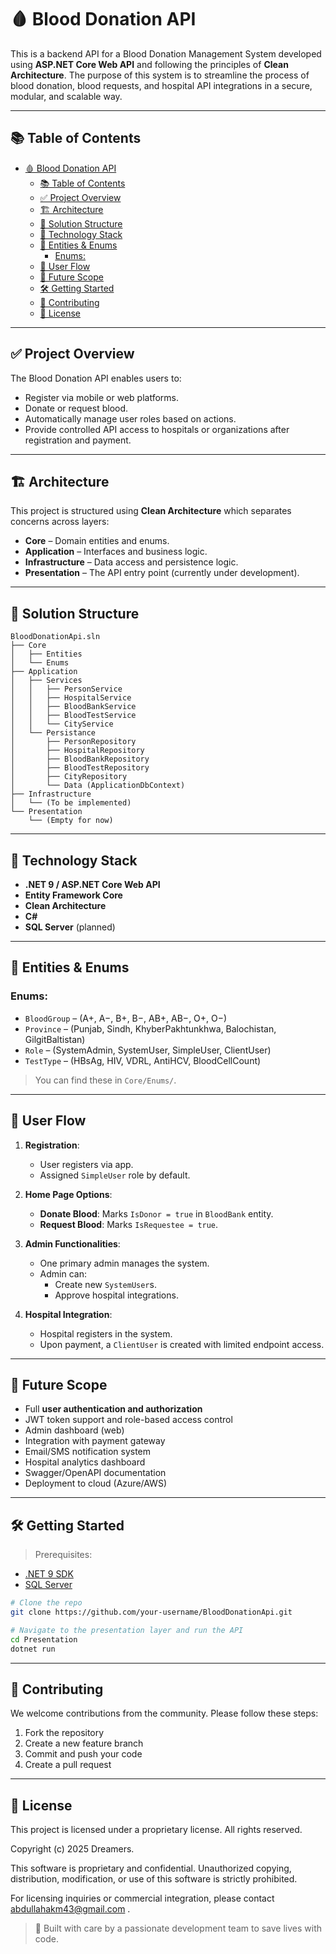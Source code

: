 # 🩸 Blood Donation API

This is a backend API for a Blood Donation Management System developed using **ASP.NET Core Web API** and following the principles of **Clean Architecture**. The purpose of this system is to streamline the process of blood donation, blood requests, and hospital API integrations in a secure, modular, and scalable way.

---

## 📚 Table of Contents

- [🩸 Blood Donation API](#-blood-donation-api)
  - [📚 Table of Contents](#-table-of-contents)
  - [✅ Project Overview](#-project-overview)
  - [🏗️ Architecture](#️-architecture)
  - [📁 Solution Structure](#-solution-structure)
  - [🧪 Technology Stack](#-technology-stack)
  - [🧬 Entities \& Enums](#-entities--enums)
    - [Enums:](#enums)
  - [🔁 User Flow](#-user-flow)
  - [🚀 Future Scope](#-future-scope)
  - [🛠️ Getting Started](#️-getting-started)
  - [🤝 Contributing](#-contributing)
  - [📄 License](#-license)

---

## ✅ Project Overview

The Blood Donation API enables users to:
- Register via mobile or web platforms.
- Donate or request blood.
- Automatically manage user roles based on actions.
- Provide controlled API access to hospitals or organizations after registration and payment.

---

## 🏗️ Architecture

This project is structured using **Clean Architecture** which separates concerns across layers:

- **Core** – Domain entities and enums.
- **Application** – Interfaces and business logic.
- **Infrastructure** – Data access and persistence logic.
- **Presentation** – The API entry point (currently under development).

---

## 📁 Solution Structure

```
BloodDonationApi.sln
├── Core
│   ├── Entities
│   └── Enums
├── Application
│   ├── Services
│   │   ├── PersonService
│   │   ├── HospitalService
│   │   ├── BloodBankService
│   │   ├── BloodTestService
│   │   └── CityService
│   └── Persistance
│       ├── PersonRepository
│       ├── HospitalRepository
│       ├── BloodBankRepository
│       ├── BloodTestRepository
│       ├── CityRepository
│       └── Data (ApplicationDbContext)
├── Infrastructure
│   └── (To be implemented)
└── Presentation
    └── (Empty for now)
```

---

## 🧪 Technology Stack

- **.NET 9 / ASP.NET Core Web API**
- **Entity Framework Core**
- **Clean Architecture**
- **C#**
- **SQL Server** (planned)

---

## 🧬 Entities & Enums

### Enums:
- `BloodGroup` – (A+, A−, B+, B−, AB+, AB−, O+, O−)
- `Province` – (Punjab, Sindh, KhyberPakhtunkhwa, Balochistan, GilgitBaltistan)
- `Role` – (SystemAdmin, SystemUser, SimpleUser, ClientUser)
- `TestType` – (HBsAg, HIV, VDRL, AntiHCV, BloodCellCount)

> You can find these in `Core/Enums/`.

---

## 🔁 User Flow

1. **Registration**:
   - User registers via app.
   - Assigned `SimpleUser` role by default.

2. **Home Page Options**:
   - **Donate Blood**: Marks `IsDonor = true` in `BloodBank` entity.
   - **Request Blood**: Marks `IsRequestee = true`.

3. **Admin Functionalities**:
   - One primary admin manages the system.
   - Admin can:
     - Create new `SystemUser`s.
     - Approve hospital integrations.

4. **Hospital Integration**:
   - Hospital registers in the system.
   - Upon payment, a `ClientUser` is created with limited endpoint access.

---

## 🚀 Future Scope

- Full **user authentication and authorization**
- JWT token support and role-based access control
- Admin dashboard (web)
- Integration with payment gateway
- Email/SMS notification system
- Hospital analytics dashboard
- Swagger/OpenAPI documentation
- Deployment to cloud (Azure/AWS)

---

## 🛠️ Getting Started

> Prerequisites:
- [.NET 9 SDK](https://dotnet.microsoft.com/en-us/download/dotnet/9.0)
- [SQL Server](https://www.microsoft.com/en-us/sql-server/sql-server-downloads)

```bash
# Clone the repo
git clone https://github.com/your-username/BloodDonationApi.git

# Navigate to the presentation layer and run the API
cd Presentation
dotnet run
```

---

## 🤝 Contributing

We welcome contributions from the community. Please follow these steps:

1. Fork the repository
2. Create a new feature branch
3. Commit and push your code
4. Create a pull request

---

## 📄 License

This project is licensed under a proprietary license. All rights reserved.

Copyright (c) 2025 Dreamers.

This software is proprietary and confidential. Unauthorized copying, distribution, modification, or use of this software is strictly prohibited.

For licensing inquiries or commercial integration, please contact abdullahakm43@gmail.com .

> 🔨 Built with care by a passionate development team to save lives with code.
